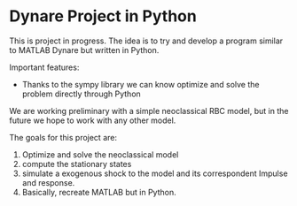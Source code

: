 # Dynare Project in Python

This is project in progress. The idea is to try and develop a program similar to MATLAB Dynare but written in Python.

Important features:

- Thanks to the sympy library we can know optimize and solve the problem directly through Python

We are working preliminary with a simple neoclassical RBC model, but in the future we hope to work with any other model.

The goals for this project are:

1. Optimize and solve the neoclassical model
2. compute the stationary states
3. simulate a exogenous shock to the model and its correspondent Impulse and response.
4. Basically, recreate MATLAB but in Python.
